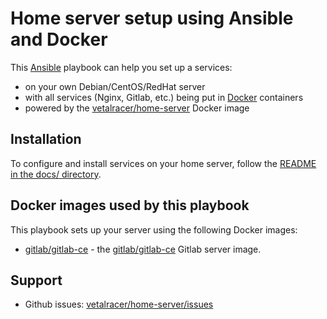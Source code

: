 # Home server setup using Ansible and Docker

This [Ansible](https://www.ansible.com/) playbook can help you set up a services:

- on your own Debian/CentOS/RedHat server
- with all services (Nginx, Gitlab, etc.) being put in [Docker](https://www.docker.com/) containers
- powered by the [vetalracer/home-server](https://github.com/vetalracer/home-server) Docker image


## Installation

To configure and install services on your home server, follow the [README in the docs/ directory](docs/README.md).


## Docker images used by this playbook

This playbook sets up your server using the following Docker images:

- [gitlab/gitlab-ce](https://hub.docker.com/r/gitlab/gitlab-ce) - the [gitlab/gitlab-ce](https://hub.docker.com/r/gitlab/gitlab-ce) Gitlab server image.


## Support

- Github issues: [vetalracer/home-server/issues](https://github.com/vetalracer/home-server/issues)
